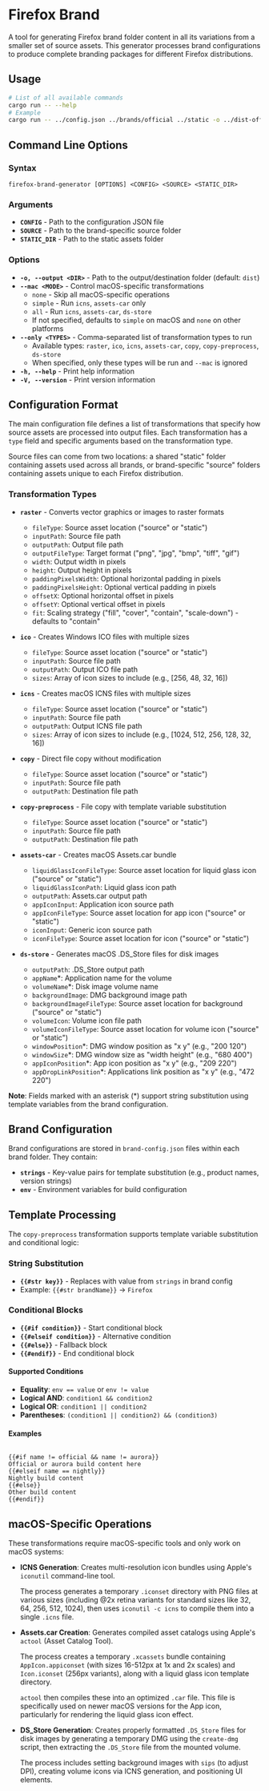 # Firefox Brand

A tool for generating Firefox brand folder content in all its variations from a smaller set of source assets. This generator processes brand configurations to produce complete branding packages for different Firefox distributions.

## Usage

```bash
# List of all available commands
cargo run -- --help
# Example
cargo run -- ../config.json ../brands/official ../static -o ../dist-official
```

## Command Line Options

### Syntax

`firefox-brand-generator [OPTIONS] <CONFIG> <SOURCE> <STATIC_DIR>`

### Arguments

- **`CONFIG`** - Path to the configuration JSON file
- **`SOURCE`** - Path to the brand-specific source folder
- **`STATIC_DIR`** - Path to the static assets folder

### Options

- **`-o, --output <DIR>`** - Path to the output/destination folder (default: `dist`)
- **`--mac <MODE>`** - Control macOS-specific transformations
  - `none` - Skip all macOS-specific operations
  - `simple` - Run `icns`, `assets-car` only
  - `all` - Run `icns`, `assets-car`, `ds-store`
  - If not specified, defaults to `simple` on macOS and `none` on other platforms
- **`--only <TYPES>`** - Comma-separated list of transformation types to run
  - Available types: `raster`, `ico`, `icns`, `assets-car`, `copy`, `copy-preprocess`, `ds-store`
  - When specified, only these types will be run and `--mac` is ignored
- **`-h, --help`** - Print help information
- **`-V, --version`** - Print version information

## Configuration Format

The main configuration file defines a list of transformations that specify how source assets are processed into output files. Each transformation has a `type` field and specific arguments based on the transformation type.

Source files can come from two locations: a shared "static" folder containing assets used across all brands, or brand-specific "source" folders containing assets unique to each Firefox distribution.

### Transformation Types

- **`raster`** - Converts vector graphics or images to raster formats
  - `fileType`: Source asset location ("source" or "static")
  - `inputPath`: Source file path
  - `outputPath`: Output file path
  - `outputFileType`: Target format ("png", "jpg", "bmp", "tiff", "gif")
  - `width`: Output width in pixels
  - `height`: Output height in pixels
  - `paddingPixelsWidth`: Optional horizontal padding in pixels
  - `paddingPixelsHeight`: Optional vertical padding in pixels
  - `offsetX`: Optional horizontal offset in pixels
  - `offsetY`: Optional vertical offset in pixels
  - `fit`: Scaling strategy ("fill", "cover", "contain", "scale-down") - defaults to "contain"

- **`ico`** - Creates Windows ICO files with multiple sizes
  - `fileType`: Source asset location ("source" or "static")
  - `inputPath`: Source file path
  - `outputPath`: Output ICO file path
  - `sizes`: Array of icon sizes to include (e.g., [256, 48, 32, 16])

- **`icns`** - Creates macOS ICNS files with multiple sizes
  - `fileType`: Source asset location ("source" or "static")
  - `inputPath`: Source file path
  - `outputPath`: Output ICNS file path
  - `sizes`: Array of icon sizes to include (e.g., [1024, 512, 256, 128, 32, 16])

- **`copy`** - Direct file copy without modification
  - `fileType`: Source asset location ("source" or "static")
  - `inputPath`: Source file path
  - `outputPath`: Destination file path

- **`copy-preprocess`** - File copy with template variable substitution
  - `fileType`: Source asset location ("source" or "static")
  - `inputPath`: Source file path
  - `outputPath`: Destination file path

- **`assets-car`** - Creates macOS Assets.car bundle
  - `liquidGlassIconFileType`: Source asset location for liquid glass icon ("source" or "static")
  - `liquidGlassIconPath`: Liquid glass icon path
  - `outputPath`: Assets.car output path
  - `appIconInput`: Application icon source path
  - `appIconFileType`: Source asset location for app icon ("source" or "static")
  - `iconInput`: Generic icon source path
  - `iconFileType`: Source asset location for icon ("source" or "static")

- **`ds-store`** - Generates macOS .DS_Store files for disk images
  - `outputPath`: .DS_Store output path
  - `appName`*: Application name for the volume
  - `volumeName`*: Disk image volume name
  - `backgroundImage`: DMG background image path
  - `backgroundImageFileType`: Source asset location for background ("source" or "static")
  - `volumeIcon`: Volume icon file path
  - `volumeIconFileType`: Source asset location for volume icon ("source" or "static")
  - `windowPosition`*: DMG window position as "x y" (e.g., "200 120")
  - `windowSize`*: DMG window size as "width height" (e.g., "680 400")
  - `appIconPosition`*: App icon position as "x y" (e.g., "209 220")
  - `appDropLinkPosition`*: Applications link position as "x y" (e.g., "472 220")

**Note**: Fields marked with an asterisk (*) support string substitution using template variables from the brand configuration.

## Brand Configuration

Brand configurations are stored in `brand-config.json` files within each brand folder. They contain:

- **`strings`** - Key-value pairs for template substitution (e.g., product names, version strings)
- **`env`** - Environment variables for build configuration

## Template Processing

The `copy-preprocess` transformation supports template variable substitution and conditional logic:

### String Substitution
- **`{{#str key}}`** - Replaces with value from `strings` in brand config
- Example: `{{#str brandName}}` → `Firefox`

### Conditional Blocks
- **`{{#if condition}}`** - Start conditional block
- **`{{#elseif condition}}`** - Alternative condition
- **`{{#else}}`** - Fallback block
- **`{{#endif}}`** - End conditional block

#### Supported Conditions
- **Equality**: `env == value` or `env != value`
- **Logical AND**: `condition1 && condition2`
- **Logical OR**: `condition1 || condition2`  
- **Parentheses**: `(condition1 || condition2) && (condition3)`

#### Examples
```

{{#if name != official && name != aurora}}
Official or aurora build content here
{{#elseif name == nightly}}
Nightly build content
{{#else}}
Other build content
{{#endif}}
```

## macOS-Specific Operations

These transformations require macOS-specific tools and only work on macOS systems:

- **ICNS Generation**: Creates multi-resolution icon bundles using Apple's `iconutil` command-line tool. 
  
  The process generates a temporary `.iconset` directory with PNG files at various sizes (including @2x retina variants for standard sizes like 32, 64, 256, 512, 1024), then uses `iconutil -c icns` to compile them into a single `.icns` file.

- **Assets.car Creation**: Generates compiled asset catalogs using Apple's `actool` (Asset Catalog Tool).
  
  The process creates a temporary `.xcassets` bundle containing `AppIcon.appiconset` (with sizes 16-512px at 1x and 2x scales) and `Icon.iconset` (256px variants), along with a liquid glass icon template directory. 
  
  `actool` then compiles these into an optimized `.car` file. This file is specifically used on newer macOS versions for the App icon, particularly for rendering the liquid glass icon effect.

- **DS_Store Generation**: Creates properly formatted `.DS_Store` files for disk images by generating a temporary DMG using the `create-dmg` script, then extracting the `.DS_Store` file from the mounted volume.
  
  The process includes setting background images with `sips` (to adjust DPI), creating volume icons via ICNS generation, and positioning UI elements. 
